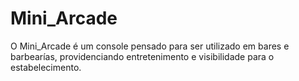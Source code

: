 # Mini_Arcade
O Mini_Arcade é um console pensado para ser utilizado em bares e barbearías, providenciando entretenimento e visibilidade para o estabelecimento.
